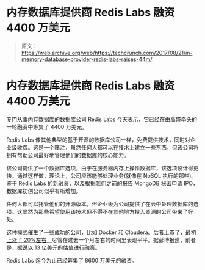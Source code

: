 # 内存数据库提供商 Redis Labs 融资 4400 万美元 

> 原文：<https://web.archive.org/web/https://techcrunch.com/2017/08/21/in-memory-database-provider-redis-labs-raises-44m/>

# 内存数据库提供商 Redis Labs 融资 4400 万美元

专门从事内存数据库的数据库公司 Redis Labs 今天表示，它已经在由高盛牵头的一轮融资中筹集了 4400 万美元。

Redis Labs 像其他典型的基于开源的数据库公司一样，免费提供技术，同时对企业级收费。这是一个赌注，虽然任何人都可以在技术上建立一些东西，但该公司将拥有帮助公司最好地管理他们的数据库的核心能力。

该公司提供了一个数据库选项，由于在服务器内存上操作数据库，该选项设计得更快。通过这样做，理论上，公司应该能够处理业务(就像在 NoSQL 执行的那些)。鉴于 Redis Labs 的新融资，以及根据我们之前的报告 MongoDB 秘密申请 IPO，数据库初创公司似乎有所增加。

任何人都可以托管他们的开源版本，但企业级为公司提供了在云中处理数据库的选项。这显然为那些希望使用该技术但不得不在其他地方投入资源的公司带来了好处。

这种模式催生了一些成功的公司，比如 Docker 和 Cloudera。后者上市了，[最初上涨了 20%左右，](https://web.archive.org/web/20221207160056/https://beta.techcrunch.com/2017/04/28/cloudera-finishes-up-20-in-stock-market-debut/)尽管在过去一个月左右的时间里表现平平。据彭博报道，前者是[，据说以 13 亿美元的估值](https://web.archive.org/web/20221207160056/https://www.bloomberg.com/amp/news/articles/2017-08-09/docker-is-said-to-be-raising-funding-at-1-3-billion-valuation)进行融资。

Redis Labs 迄今为止已经筹集了 8600 万美元的融资。